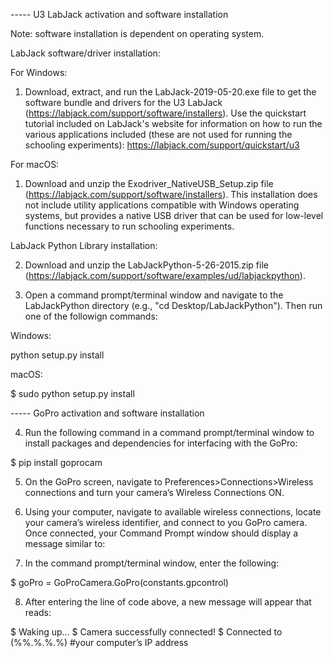 ----- U3 LabJack activation and software installation  

Note: software installation is dependent on operating system.

LabJack software/driver installation:

For Windows:

1.	Download, extract, and run the LabJack-2019-05-20.exe file to get the software bundle and drivers for the U3 LabJack (https://labjack.com/support/software/installers). Use the quickstart tutorial included on LabJack's website for information on how to run the various applications included (these are not used for running the schooling experiments): https://labjack.com/support/quickstart/u3


For macOS:

1. Download and unzip the Exodriver_NativeUSB_Setup.zip file (https://labjack.com/support/software/installers). This installation does not include utility applications compatible with Windows operating systems, but provides a native USB driver that can be used for low-level functions necessary to run schooling experiments.

LabJack Python Library installation:

2. Download and unzip the LabJackPython-5-26-2015.zip file (https://labjack.com/support/software/examples/ud/labjackpython).

3. Open a command prompt/terminal window and navigate to the LabJackPython directory (e.g., "cd Desktop/LabJackPython"). Then run one of the followign commands:

Windows:

python setup.py install

macOS:

$ sudo python setup.py install

----- GoPro activation and software installation

4.	Run the following command in a command prompt/terminal window to install packages and dependencies for interfacing with the GoPro:

$ pip install goprocam

5.	On the GoPro screen, navigate to Preferences>Connections>Wireless connections and turn your camera’s Wireless Connections ON.

6.	Using your computer, navigate to available wireless connections, locate your camera’s wireless identifier, and connect to you GoPro camera. Once connected, your Command Prompt window should display a message similar to:


7.	In the command prompt/terminal window, enter the following:

$ goPro = GoProCamera.GoPro(constants.gpcontrol)

8.	After entering the line of code above, a new message will appear that reads:

$ Waking up...
$ Camera successfully connected!
$ Connected to (%%.%.%.%) #your computer’s IP address  
